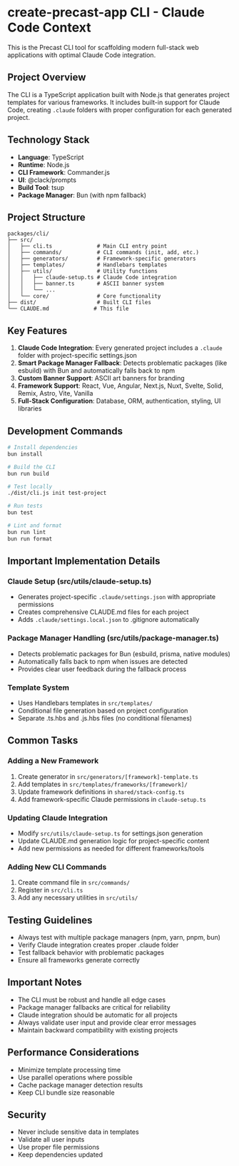 # create-precast-app CLI - Claude Code Context

This is the Precast CLI tool for scaffolding modern full-stack web applications with optimal Claude Code integration.

## Project Overview

The CLI is a TypeScript application built with Node.js that generates project templates for various frameworks. It includes built-in support for Claude Code, creating `.claude` folders with proper configuration for each generated project.

## Technology Stack

- **Language**: TypeScript
- **Runtime**: Node.js
- **CLI Framework**: Commander.js
- **UI**: @clack/prompts
- **Build Tool**: tsup
- **Package Manager**: Bun (with npm fallback)

## Project Structure

```
packages/cli/
├── src/
│   ├── cli.ts              # Main CLI entry point
│   ├── commands/           # CLI commands (init, add, etc.)
│   ├── generators/         # Framework-specific generators
│   ├── templates/          # Handlebars templates
│   ├── utils/              # Utility functions
│   │   ├── claude-setup.ts # Claude Code integration
│   │   ├── banner.ts       # ASCII banner system
│   │   └── ...
│   └── core/               # Core functionality
├── dist/                   # Built CLI files
└── CLAUDE.md              # This file
```

## Key Features

1. **Claude Code Integration**: Every generated project includes a `.claude` folder with project-specific settings.json
2. **Smart Package Manager Fallback**: Detects problematic packages (like esbuild) with Bun and automatically falls back to npm
3. **Custom Banner Support**: ASCII art banners for branding
4. **Framework Support**: React, Vue, Angular, Next.js, Nuxt, Svelte, Solid, Remix, Astro, Vite, Vanilla
5. **Full-Stack Configuration**: Database, ORM, authentication, styling, UI libraries

## Development Commands

```bash
# Install dependencies
bun install

# Build the CLI
bun run build

# Test locally
./dist/cli.js init test-project

# Run tests
bun test

# Lint and format
bun run lint
bun run format
```

## Important Implementation Details

### Claude Setup (src/utils/claude-setup.ts)
- Generates project-specific `.claude/settings.json` with appropriate permissions
- Creates comprehensive CLAUDE.md files for each project
- Adds `.claude/settings.local.json` to .gitignore automatically

### Package Manager Handling (src/utils/package-manager.ts)
- Detects problematic packages for Bun (esbuild, prisma, native modules)
- Automatically falls back to npm when issues are detected
- Provides clear user feedback during the fallback process

### Template System
- Uses Handlebars templates in `src/templates/`
- Conditional file generation based on project configuration
- Separate .ts.hbs and .js.hbs files (no conditional filenames)

## Common Tasks

### Adding a New Framework
1. Create generator in `src/generators/[framework]-template.ts`
2. Add templates in `src/templates/frameworks/[framework]/`
3. Update framework definitions in `shared/stack-config.ts`
4. Add framework-specific Claude permissions in `claude-setup.ts`

### Updating Claude Integration
- Modify `src/utils/claude-setup.ts` for settings.json generation
- Update CLAUDE.md generation logic for project-specific content
- Add new permissions as needed for different frameworks/tools

### Adding New CLI Commands
1. Create command file in `src/commands/`
2. Register in `src/cli.ts`
3. Add any necessary utilities in `src/utils/`

## Testing Guidelines

- Always test with multiple package managers (npm, yarn, pnpm, bun)
- Verify Claude integration creates proper .claude folder
- Test fallback behavior with problematic packages
- Ensure all frameworks generate correctly

## Important Notes

- The CLI must be robust and handle all edge cases
- Package manager fallbacks are critical for reliability
- Claude integration should be automatic for all projects
- Always validate user input and provide clear error messages
- Maintain backward compatibility with existing projects

## Performance Considerations

- Minimize template processing time
- Use parallel operations where possible
- Cache package manager detection results
- Keep CLI bundle size reasonable

## Security

- Never include sensitive data in templates
- Validate all user inputs
- Use proper file permissions
- Keep dependencies updated